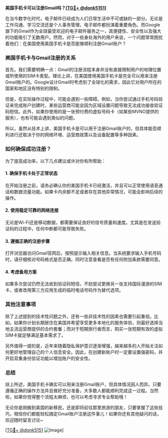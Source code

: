 **美国手机卡可以注册Gmail吗？[[TG💪+ @donk5151](https://t.me/s/donk5151)]**

在当今数字化时代，电子邮件已经成为人们日常生活中不可或缺的一部分。无论是工作沟通、学习交流还是个人事务管理，电子邮件都扮演着重要角色。而Google旗下的Gmail作为全球最受欢迎的电子邮件服务之一，其便捷性、安全性以及强大的功能吸引了无数用户。然而，对于一些身处海外的用户来说，一个问题常常困扰着他们：在美国使用美国手机卡是否能够顺利注册Gmail账户？

### 美国手机卡与Gmail注册的关系

首先，我们需要明确一点：Gmail的注册流程本身并没有直接限制用户的地理位置或所使用的SIM卡类型。理论上讲，在美国使用美国手机卡是完全可以用来注册Gmail账户的。Google设计Gmail时考虑到了全球化的需求，因此它对用户所在的国家和地区没有特别的限制。

但是，在实际操作过程中，可能会遇到一些障碍。例如，当你尝试通过手机号码验证来完成账户创建时，某些运营商可能会因为区域设置问题导致无法成功接收验证码短信。此外，如果你使用的是一张预付费的虚拟号码卡（如某些MVNO提供的服务），也有可能会遇到类似的问题。

所以，虽然从技术上讲，美国手机卡是可以用于注册Gmail账户的，但具体能否顺利进行还取决于你的网络环境、运营商政策以及设备配置等多种因素。

### 如何确保成功注册？

为了提高成功率，以下几点建议或许对你有所帮助：

#### 1. 确保手机卡处于正常状态
在开始注册之前，请务必确认你的美国手机卡已经激活，并且可以正常使用语音通话和数据流量功能。如果卡内余额不足或者存在其他异常情况，可能会影响后续的操作。

#### 2. 使用稳定可靠的网络连接
无论是Wi-Fi还是移动数据，都需要保证良好的信号质量和速度。尤其是在发送验证码的过程中，任何中断都可能导致失败。

#### 3. 遵循正确的注册步骤
打开浏览器访问Gmail官网后，按照提示输入相关信息。当系统要求输入手机号码时，请仔细核对号码格式是否正确。同时注意查看是否有任何附加条款需要同意。

#### 4. 考虑备用方案
如果多次尝试仍然无法收到验证码短信，不妨尝试更换另一张支持国际漫游的SIM卡，或者改用第三方应用生成的临时电话号码作为替代选项。

### 其他注意事项

除了上述提到的技术性问题之外，还有一些非技术性的因素也需要引起重视。比如，如果你计划长期居住在美国并希望享受更多本地化的服务体验，则最好选择当地主流运营商提供的合约套餐；而对于短期旅行者而言，购买一张短期有效的虚拟SIM卡就足够满足基本需求了。

另外值得一提的是，近年来随着隐私保护意识逐渐增强，越来越多的人开始关注如何更好地管理自己的个人信息安全。因此，在创建新账户时一定要设置强密码，并开启双重身份验证功能以增加账户的安全性。

### 总结

综上所述，美国手机卡确实可以用来注册Gmail账户，但具体情况因人而异。只要遵循正确的操作方法并且做好充分准备，大多数人都能顺利完成这一过程。当然啦，如果你觉得整个流程太麻烦，也可以考虑寻求专业帮助哦！

无论你是刚搬到美国的新移民，还是即将前往那里旅游的朋友，只要掌握了这些技巧，相信你们都能轻松搞定Gmail账户注册这件事儿！如果你还有其他疑问的话，欢迎随时留言讨论~

[[TG💪+ @donk5151](https://t.me/s/donk5151) ![Image](https://i.postimg.cc/rwNCRYN7/Snipaste-2025-04-30-17-27-05.png)]